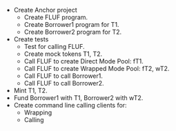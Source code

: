 - Create Anchor project
    - Create FLUF program.
    - Create Borrower1 program for T1.
    - Create Borrower2 program for T2.
- Create tests
    - Test for calling FLUF.
    - Create mock tokens T1, T2.
    - Call FLUF to create Direct Mode Pool: fT1.
    - Call FLUF to create Wrapped Mode Pool: fT2, wT2.
    - Call FLUF to call Borrower1.
    - Call FLUF to call Borrower2.
- Mint T1, T2.
- Fund Borrower1 with T1, Borrower2 with wT2.
- Create command line calling clients for:
    - Wrapping
    - Calling
